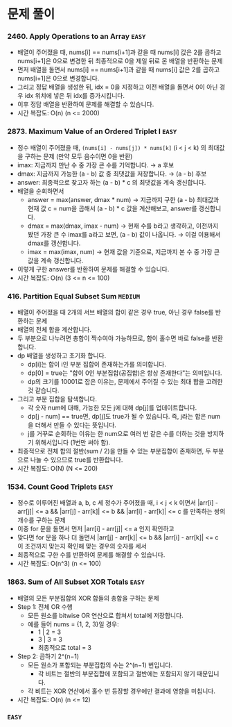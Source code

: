 # 문제 풀이

### 2460. Apply Operations to an Array ```EASY```
- 배열이 주어졌을 때, nums[i] == nums[i+1]과 같을 때 nums[i] 값은 2를 곱하고 nums[i+1]은 0으로 변경한 뒤 최종적으로 0을 제일 뒤로 몬 배열을 반환하는 문제
- 먼저 배열을 돌면서 nums[i] == nums[i+1]과 같을 때 nums[i] 값은 2를 곱하고 nums[i+1]은 0으로 변경합니다.
- 그리고 정답 배열을 생성한 뒤, idx = 0을 지정하고 이전 배열을 돌면서 0이 아닌 경우 idx 위치에 넣은 뒤 idx를 증가시킵니다.
- 이후 정답 배열을 반환하여 문제를 해결할 수 있습니다.
- 시간 복잡도: O(n) (n <= 2000)

### 2873. Maximum Value of an Ordered Triplet I ```EASY```
- 정수 배열이 주어졌을 때, `(nums[i] - nums[j]) * nums[k]` (i < j < k) 의 최대값을 구하는 문제 (만약 모두 음수이면 0을 반환)
- imax: 지금까지 만난 수 중 가장 큰 수를 기억합니다. → a 후보
- dmax: 지금까지 가능한 (a - b) 값 중 최댓값을 저장합니다. → (a - b) 후보
- answer: 최종적으로 찾고자 하는 (a - b) * c 의 최댓값을 계속 갱신합니다.
- 배열을 순회하면서
  + answer = max(answer, dmax * num) → 지금까지 구한 (a - b) 최대값과 현재 값 c = num을 곱해서 (a - b) * c 값을 계산해보고, answer를 갱신합니다.
  + dmax = max(dmax, imax - num) → 현재 수를 b라고 생각하고, 이전까지 봤던 가장 큰 수 imax를 a라고 보면, (a - b) 값이 나옵니다. → 이걸 이용해서 dmax를 갱신합니다.
  + imax = max(imax, num) → 현재 값을 기준으로, 지금까지 본 수 중 가장 큰 값을 계속 갱신합니다.
- 이렇게 구한 answer를 반환하여 문제를 해결할 수 있습니다.
- 시간 복잡도: O(n) (3 <= n <= 100)

### 416. Partition Equal Subset Sum ```MEDIUM```
- 배열이 주어졌을 때 2개의 서브 배열의 합이 같은 경우 true, 아닌 경우 false를 반환하는 문제
- 배열의 전체 합을 계산합니다.
- 두 부분으로 나누려면 총합이 짝수여야 가능하므로, 합이 홀수면 바로 false를 반환합니다.
- dp 배열을 생성하고 초기화 합니다.
  + dp[i]는 합이 i인 부분 집합이 존재하는가를 의미합니다.
  + dp[0] = true는 "합이 0인 부분집합(공집합)은 항상 존재한다"는 의미입니다.
  + dp의 크기를 10001로 잡은 이유는, 문제에서 주어질 수 있는 최대 합을 고려한 것 같습니다.
- 그리고 부분 집합을 탐색합니다.
  + 각 숫자 num에 대해, 가능한 모든 j에 대해 dp[j]를 업데이트합니다.
  + dp[j - num] == true면, dp[j]도 true가 될 수 있습니다. 즉, j라는 합은 num을 더해서 만들 수 있다는 뜻입니다.
  + j를 거꾸로 순회하는 이유는 한 num으로 여러 번 같은 수를 더하는 것을 방지하기 위해서입니다 (1번만 써야 함).
- 최종적으로 전체 합의 절반(sum / 2)을 만들 수 있는 부분집합이 존재하면, 두 부분으로 나눌 수 있으므로 true를 반환합니다.
- 시간 복잡도: O(N) (N <= 200)

### 1534. Count Good Triplets ```EASY```
- 정수로 이루어진 배열과 a, b, c 세 정수가 주어졌을 때, i < j < k 이면서 |arr[i] - arr[j]| <= a && |arr[j] - arr[k]| <= b && |arr[i] - arr[k]| <= c 를 만족하는 쌍의 개수를 구하는 문제
- 이중 for 문을 돌면서 먼저 |arr[i] - arr[j]| <= a 인지 확인하고
- 맞다면 for 문을 하나 더 돌면서 |arr[j] - arr[k]| <= b && |arr[i] - arr[k]| <= c 이 조건까지 맞는지 확인해 맞는 경우의 숫자를 세서
- 최종적으로 구한 수를 반환하여 문제를 해결할 수 있습니다.
- 시간 복잡도: O(n^3) (n <= 100)

### 1863. Sum of All Subset XOR Totals ```EASY```
- 배열의 모든 부분집합의 XOR 합들의 총합을 구하는 문제
- Step 1: 전체 OR 수행
  + 모든 원소를 bitwise OR 연산으로 합쳐서 total에 저장합니다.
  + 예를 들어 nums = {1, 2, 3}일 경우:
    - 1 | 2 = 3
    - 3 | 3 = 3
    - 최종적으로 total = 3
- Step 2: 곱하기 2^(n−1)
  + 모든 원소가 포함되는 부분집합의 수는 2^(n−1) 번입니다.
    - 각 비트는 절반의 부분집합에 포함되고 절반에는 포함되지 않기 때문입니다.
  + 각 비트는 XOR 연산에서 홀수 번 등장할 경우에만 결과에 영향을 미칩니다.
- 시간 복잡도: O(n) (n <= 12)

### ```EASY```

